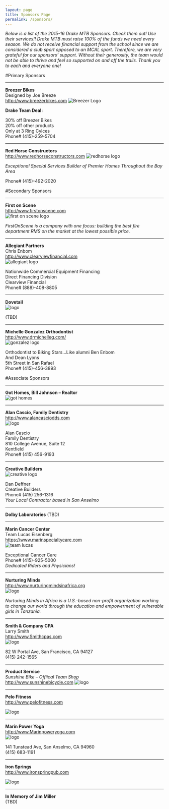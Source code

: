 ```yaml
---
layout: page
title: Sponsors Page
permalink: /sponsors/
---
```


*Below is a list of the 2015-16 Drake MTB Sponsors. Check them out! Use their services!! Drake MTB must raise 100% of the funds we need every season. We do not receive financial support from the school since we are considered a club sport opposed to an MCAL sport. Therefore, we are very grateful for our sponsors’ support. Without their generosity, the team would not be able to thrive and feel so supported on and off the trails. Thank you to each and everyone one!*

#Primary Sponsors
***
**Breezer Bikes**<br>
Designed by Joe Breeze<br>
<http://www.breezerbikes.com>
![Breezer Logo](../images/breezer.jpg)

**Drake Team Deal:**

30% off Breezer Bikes<br>
20% off other products<br>
Only at 3 Ring Cylces<br>
Phone# (415)-259-5704

***
**Red Horse Constructors**<br>
<http://www.redhorseconstructors.com>
![redhorse logo](../images/redhorse.jpg)

*Exceptional Special Services Builder of Premier Homes
Throughout the Bay Area*

Phone# (415)-492-2020

#Secondary Sponsors
***
**First on Scene**<br>
<http://www.firstonscene.com><br>
![first on scene logo](../images/First-On-Scene.jpg)

*FirstOnScene is a company with one focus: building the best fire department RMS on the market at the lowest possible price.*

***
**Allegiant Partners**<br>
Chris Enbom<br>
<http://www.clearviewfinancial.com><br>
![allegiant logo](../images/Allegiant-logo.jpg)

Nationwide Commercial Equipment Financing<br>
Direct Financing Division<br>
Clearview Financial<br>
Phone# (888)-408-8805

***
**Dovetail**<br>
![logo](../images/dovetail-logo.jpg)

(TBD)

***
**Michelle Gonzalez Orthodontist**<br>
<http://www.drmichelleg.com/><br>
![gonzalez logo](../images/Gonzolez-logo.png)


Orthodontist to Biking Stars…Like alumni Ben Enbom<br>
And Dean Lyons<br>
5th Street in San Rafael<br>
Phone# (415)-456-3893

#Associate Sponsors
***
**Got Homes, Bill Johnson – Realtor**<br>
![got homes](../images/got-homes.jpg)

***
**Alan Cascio, Family Dentistry**<br>
<http://www.alancasciodds.com><br>
![logo](../images/Alancascio-logo.png)

Alan Cascio<br>
Family Dentistry<br>
810 College Avenue, Suite 12<br>
Kentfield<br>
Phone# (415) 456-9193

***
**Creative Builders**<br>
![creative logo](../images/creative-logo.jpg)

Dan Deffner<br>
Creative Builders<br>
Phone# (415) 256-1316<br>
*Your Local Contractor based in San Anselmo*

***
**Dolby Laboratories**
(TBD)

***
**Marin Cancer Center**<br>
Team Lucas Eisenberg<br>
<https://www.marinspecialtycare.com><br>
![team lucas](../images/Team-Lucas.jpg)

Exceptional Cancer Care<br>
Phone# (415)-925-5000<br>
*Dedicated Riders and Physicians!*

***
**Nurturing Minds**<br>
<http://www.nurturingmindsinafrica.org><br>
![logo](../images/NurturingMinds-logo.png)

*Nurturing Minds in Africa is a U.S.-based non-profit organization working to change our world through the education and empowerment of vulnerable girls in Tanzania.*

***
**Smith & Company CPA**<br>
Larry Smith<br>
<http://www.Smithcpas.com><br>
![logo](../images/Smith-CPA.png)

82 W Portal Ave, San Francisco, CA 94127<br>
(415) 242-1565

***
**Product Service**<br>
*Sunshine Bike – Offiical Team Shop*<br>
<http://www.sunshinebicycle.com>
![logo](../images/Sunshine-Bikes.jpg)

***
**Pelo Fitness**<br>
<http://www.pelofitness.com>

![logo](../images/pelo-logo.jpg)

***
**Marin Power Yoga**<br>
<http://www.Marinpoweryoga.com><br>
![logo](../images/marin-yoga.png)

141 Tunstead Ave, San Anselmo, CA 94960<br>
(415) 683-1191

***
**Iron Springs**<br>
<http://www.ironspringpub.com>

![logo](../images/iron-springs.png)

***
**In Memory of Jim Miller**<br>
(TBD)

